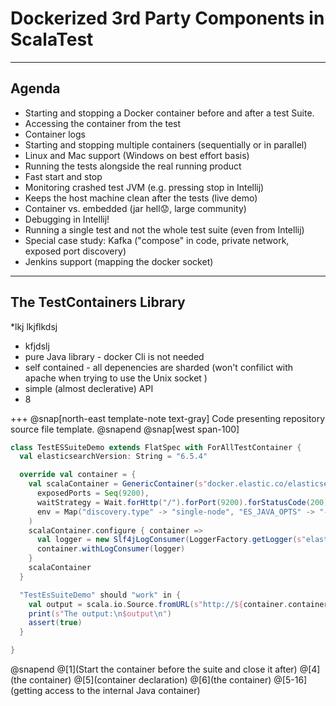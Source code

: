 # Dockerized 3rd Party Components in ScalaTest

---

## Agenda

* Starting and stopping a Docker container before and after a test Suite.
* Accessing the container from the test
* Container logs
* Starting and stopping multiple containers (sequentially or in parallel)
* Linux and Mac support (Windows on best effort basis)
* Running the tests alongside the real running product
* Fast start and stop
* Monitoring crashed test JVM (e.g. pressing stop in Intellij)
* Keeps the host machine clean after the tests (live demo)
* Container vs. embedded (jar hell😟, large community)
* Debugging in Intellij!
* Running a single test and not the whole test suite (even from Intellij)
* Special case study: Kafka ("compose" in code, private network, exposed port discovery)
* Jenkins support (mapping the docker socket)

---

## The TestContainers Library


*lkj
lkjflkdsj
* kfjdslj
* pure Java library - docker Cli is not needed
* self contained - all depenencies are sharded (won't confilict with apache when trying to use the Unix socket
)
*  simple (almost declerative) API
* 8

+++
@snap[north-east template-note text-gray]
Code presenting repository source file template.
@snapend
@snap[west span-100]
```scala
class TestESSuiteDemo extends FlatSpec with ForAllTestContainer {
  val elasticsearchVersion: String = "6.5.4"

  override val container = {
    val scalaContainer = GenericContainer(s"docker.elastic.co/elasticsearch/elasticsearch-oss:$elasticsearchVersion",
      exposedPorts = Seq(9200),
      waitStrategy = Wait.forHttp("/").forPort(9200).forStatusCode(200),
      env = Map("discovery.type" -> "single-node", "ES_JAVA_OPTS" -> "-Xms2000m -Xmx2000m")
    )
    scalaContainer.configure { container =>
      val logger = new Slf4jLogConsumer(LoggerFactory.getLogger(s"elasticsearch-oss:$elasticsearchVersion"))
      container.withLogConsumer(logger)
    }
    scalaContainer
  }

  "TestEsSuiteDemo" should "work" in {
    val output = scala.io.Source.fromURL(s"http://${container.containerIpAddress}:${container.mappedPort(9200)}").mkString
    print(s"The output:\n$output\n")
    assert(true)
  }

}
```
@snapend
@[1](Start the container before the suite and close it after)
@[4](the container)
@[5](container declaration)
@[6](the container)
@[5-16](getting access to the internal Java container)
